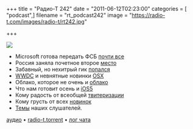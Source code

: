 +++
title = "Радио-Т 242"
date = "2011-06-12T02:23:00"
categories = [ "podcast",]
filename = "rt_podcast242"
image = "https://radio-t.com/images/radio-t/rt242.jpg"

+++

![](https://radio-t.com/images/radio-t/rt242.jpg)

- Microsoft готова передать ФСБ [почти все](http://habrahabr.ru/blogs/skype/120890/)
- Россия заняла почетное второе [место ](http://hitech.tomsk.ru/newsinternet/18566-rossijane-stali-vtorymi-po-provodimomu-v.html)
- Забавный, но нехитрый гик [попался](http://habrahabr.ru/blogs/infosecurity/120986/)
- [WWDC](http://thenextweb.com/wwdc/2011/06/06/everything-you-need-to-know-from-wwdc-2011-in-one-handy-list/) и невнятные новинки [OSX](http://techcrunch.com/2011/06/06/top-10-new-mac-ox-lion-desktop-features/)
- Облако, которое не очень и [облако](http://www.osnews.com/story/24829/iCloud_s_Real_Purpose_Kill_Windows)
- Что нам готовит осень и [iOS5](http://www.macworld.com/article/160376/2011/06/ios5_faq.html)
- Кому радость от всеобщей [твитеризации](http://techcrunch.com/2011/06/09/twitter-ios/?utm_source=feedburner&utm_medium=feed&utm_campaign=Feed:%20Techcrunch%20%28TechCrunch%29)
- Кому грусть от всех [новинок](http://money.cnn.com/2011/06/07/technology/apple_dropbox_sparrow/)
- [Темы](/p/2011/06/08/prep-242/) наших слушателей.

[аудио](https://archive.rucast.net/radio-t/media/rt_podcast242.mp3) • [radio-t.torrent](http://www.radio-t.com/torrents/rt_podcast242.mp3.torrent) • [лог чата](http://chat.radio-t.com/logs/radio-t-242.html)<audio src="https://archive.rucast.net/radio-t/media/rt_podcast242.mp3" preload="none"></audio>

